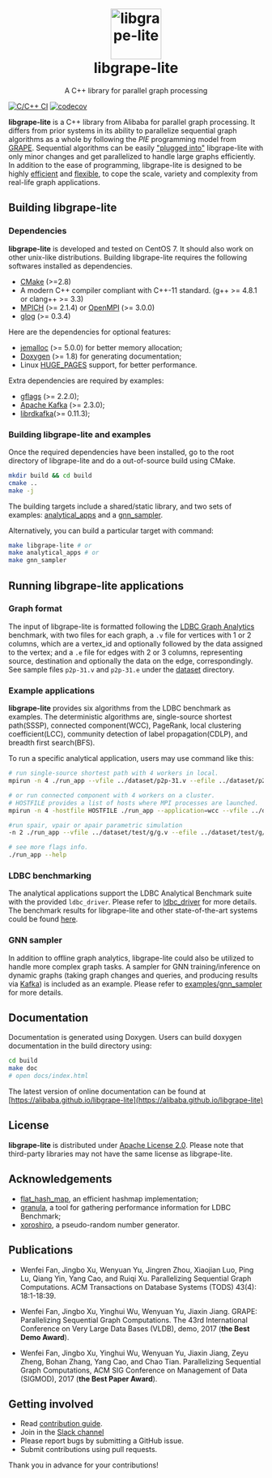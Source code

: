 <h1 align="center">
    <img src="https://alibaba.github.io/libgrape-lite/logo.png" width="100" alt="libgrape-lite">
    <br>
    libgrape-lite
</h1>
<p align="center">
    A C++ library for parallel graph processing
</p>

[![C/C++ CI](https://github.com/alibaba/libgrape-lite/workflows/C++%20CI/badge.svg)](https://github.com/alibaba/libgrape-lite/actions?workflow=C++%20CI)
[![codecov](https://codecov.io/gh/alibaba/libgrape-lite/branch/master/graph/badge.svg)](https://codecov.io/gh/alibaba/libgrape-lite)

**libgrape-lite** is a C++ library from Alibaba for parallel graph processing. It differs from prior systems in its ability to parallelize sequential graph algorithms as a whole by following the *PIE* programming model from [GRAPE](https://dl.acm.org/doi/10.1145/3035918.3035942). Sequential algorithms can be easily ["plugged into"](examples/analytical_apps/sssp/sssp_auto.h) libgrape-lite with only minor changes and get parallelized to handle large graphs efficiently. In addition to the ease of programming, libgrape-lite is designed to be highly [efficient](Performance.md) and [flexible](examples/gnn_sampler), to cope the scale, variety and complexity from real-life graph applications.

## Building **libgrape-lite**

### Dependencies
**libgrape-lite** is developed and tested on CentOS 7. It should also work on other unix-like distributions. Building libgrape-lite requires the following softwares installed as dependencies.

- [CMake](https://cmake.org/) (>=2.8)
- A modern C++ compiler compliant with C++-11 standard. (g++ >= 4.8.1 or clang++ >= 3.3)
- [MPICH](https://www.mpich.org/) (>= 2.1.4) or [OpenMPI](https://www.open-mpi.org/) (>= 3.0.0)
- [glog](https://github.com/google/glog) (>= 0.3.4)


Here are the dependencies for optional features:
- [jemalloc](http://jemalloc.net/) (>= 5.0.0) for better memory allocation;
- [Doxygen](https://www.doxygen.nl/index.html) (>= 1.8) for generating documentation;
- Linux [HUGE_PAGES](http://www.kernel.org/doc/Documentation/vm/hugetlbpage.txt) support, for better performance.

Extra dependencies are required by examples:
- [gflags](https://github.com/gflags/gflags) (>= 2.2.0);
- [Apache Kafka](https://github.com/apache/kafka) (>= 2.3.0);
- [librdkafka](https://github.com/edenhill/librdkafka)(>= 0.11.3);


### Building libgrape-lite and examples

Once the required dependencies have been installed, go to the root directory of libgrape-lite and do a out-of-source build using CMake.

```bash
mkdir build && cd build
cmake ..
make -j
```

The building targets include a shared/static library, and two sets of examples: [analytical_apps](./examples/analytical_apps) and a [gnn_sampler](./examples/gnn_sampler).

Alternatively, you can build a particular target with command:

```bash
make libgrape-lite # or
make analytical_apps # or
make gnn_sampler
```

## Running libgrape-lite applications

### Graph format

The input of libgrape-lite is formatted following the [LDBC Graph Analytics](http://graphalytics.org) benchmark, with two files for each graph, a `.v` file for vertices with 1 or 2 columns, which are a vertex_id and optionally followed by the data assigned to the vertex; and a `.e` file for edges with 2 or 3 columns, representing source, destination and optionally the data on the edge, correspondingly. See sample files `p2p-31.v` and `p2p-31.e` under the [dataset](dataset/) directory. 

### Example applications

**libgrape-lite** provides six algorithms from the LDBC benchmark as examples. The deterministic algorithms are, single-source shortest path(SSSP), connected component(WCC), PageRank, local clustering coefficient(LCC), community detection of label propagation(CDLP), and breadth first search(BFS).    

To run a specific analytical application, users may use command like this:

```bash
# run single-source shortest path with 4 workers in local.
mpirun -n 4 ./run_app --vfile ../dataset/p2p-31.v --efile ../dataset/p2p-31.e --application sssp --sssp_source 6 --out_prefix ./output_sssp --directed

# or run connected component with 4 workers on a cluster.
# HOSTFILE provides a list of hosts where MPI processes are launched. 
mpirun -n 4 -hostfile HOSTFILE ./run_app --application=wcc --vfile ../dataset/p2p-31.v --efile ../dataset/p2p-31.e --out_prefix ./output_wcc

#run spair, vpair or apair parametric simulation
-n 2 ./run_app --vfile ../dataset/test/g/g.v --efile ../dataset/test/g/g.e --g_pathfile ../dataset/test/g/path.txt --gd_evfile ../dataset/test/gd/ --gd_pathfile ../dataset/test/gd/path.txt --path_we ../dataset/glove.twitter.27B.25d.txt --vertex_u 0 --vertex_v 0 --sigma 0.95 --delta 1.2 --application Spair --out_prefix ./output_spair --directed

# see more flags info.
./run_app --help
```

### LDBC benchmarking

The analytical applications support the LDBC Analytical Benchmark suite with the provided `ldbc_driver`. Please refer to [ldbc_driver](./ldbc_driver) for more details. The benchmark results for libgrape-lite and other state-of-the-art systems could be found [here](Performance.md).

### GNN sampler

In addition to offline graph analytics, libgrape-lite could also be utilized to handle more complex graph tasks. A sampler for GNN training/inference on dynamic graphs (taking graph changes and queries, and producing results via [Kafka](https://kafka.apache.org/)) is included as an example. Please refer to [examples/gnn_sampler](./examples/gnn_sampler) for more details.

## Documentation

Documentation is generated using Doxygen. Users can build doxygen documentation in the build directory using:

```bash
cd build
make doc
# open docs/index.html
```

The latest version of online documentation can be found at [https://alibaba.github.io/libgrape-lite](https://alibaba.github.io/libgrape-lite)

## License

**libgrape-lite** is distributed under [Apache License 2.0](./LICENSE). Please note that third-party libraries may not have the same license as libgrape-lite.

## Acknowledgements

- [flat_hash_map](https://github.com/skarupke/flat_hash_map), an efficient hashmap implementation;
- [granula](https://github.com/atlarge-research/granula), a tool for gathering performance information for LDBC Benchmark;
- [xoroshiro](http://prng.di.unimi.it/), a pseudo-random number generator.


## Publications
- Wenfei Fan, Jingbo Xu, Wenyuan Yu, Jingren Zhou, Xiaojian Luo, Ping Lu, Qiang Yin, Yang Cao, and Ruiqi Xu. Parallelizing Sequential Graph Computations. ACM Transactions on Database Systems (TODS) 43(4): 18:1-18:39.

- Wenfei Fan, Jingbo Xu, Yinghui Wu, Wenyuan Yu, Jiaxin Jiang. GRAPE: Parallelizing Sequential Graph Computations. The 43rd International Conference on Very Large Data Bases (VLDB), demo, 2017 (**the Best Demo Award**).

- Wenfei Fan, Jingbo Xu, Yinghui Wu, Wenyuan Yu, Jiaxin Jiang, Zeyu Zheng, Bohan Zhang, Yang Cao, and Chao Tian. Parallelizing Sequential Graph Computations, ACM SIG Conference on Management of Data (SIGMOD), 2017 (**the Best Paper Award**).


## Getting involved

- Read [contribution guide](./CONTRIBUTING.md).
- Join in the [Slack channel](https://join.slack.com/t/graphscope/shared_invite/zt-fo88h3o7-4FGkoEFuzSBxmkGxOriPTw)
- Please report bugs by submitting a GitHub issue.
- Submit contributions using pull requests.

Thank you in advance for your contributions!
